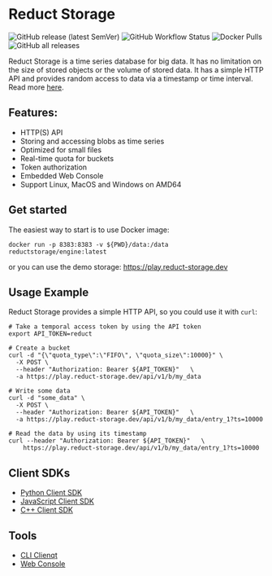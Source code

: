 # Reduct Storage

![GitHub release (latest SemVer)](https://img.shields.io/github/v/release/reduct-storage/reduct-storage)
![GitHub Workflow Status](https://img.shields.io/github/workflow/status/reduct-storage/reduct-storage/ci)
![Docker Pulls](https://img.shields.io/docker/pulls/reductstorage/engine)
![GitHub all releases](https://img.shields.io/github/downloads/reduct-storage/reduct-storage/total)

Reduct Storage is a time series database for big data. It has no limitation on the size of stored objects or the volume
of stored data. It has a simple HTTP API and provides random access to data via a timestamp or time interval. Read
more [here](https://docs.reduct-storage.dev/).

## Features:

* HTTP(S) API
* Storing and accessing blobs as time series
* Optimized for small files
* Real-time quota for buckets
* Token authorization
* Embedded Web Console
* Support Linux, MacOS and Windows on AMD64

## Get started

The easiest way to start is to use Docker image:

```shell
docker run -p 8383:8383 -v ${PWD}/data:/data reductstorage/engine:latest
```

or you can use the demo storage: https://play.reduct-storage.dev

## Usage Example

Reduct Storage provides a simple HTTP API, so you could use it with `curl`:

```shell
# Take a temporal access token by using the API token
export API_TOKEN=reduct

# Create a bucket
curl -d "{\"quota_type\":\"FIFO\", \"quota_size\":10000}" \
  -X POST \
  --header "Authorization: Bearer ${API_TOKEN}"   \
  -a https://play.reduct-storage.dev/api/v1/b/my_data

# Write some data
curl -d "some_data" \
  -X POST \
  --header "Authorization: Bearer ${API_TOKEN}"   \
  -a https://play.reduct-storage.dev/api/v1/b/my_data/entry_1?ts=10000

# Read the data by using its timestamp
curl --header "Authorization: Bearer ${API_TOKEN}"   \
    https://play.reduct-storage.dev/api/v1/b/my_data/entry_1?ts=10000
```

## Client SDKs

* [Python Client SDK](https://github.com/reduct-storage/reduct-py)
* [JavaScript Client SDK](https://github.com/reduct-storage/reduct-js)
* [C++ Client SDK](https://github.com/reduct-storage/reduct-cpp)

## Tools

* [CLI Clienqt](https://github.com/reduct-storage/reduct-cli)
* [Web Console](https://github.com/reduct-storage/web-console)
